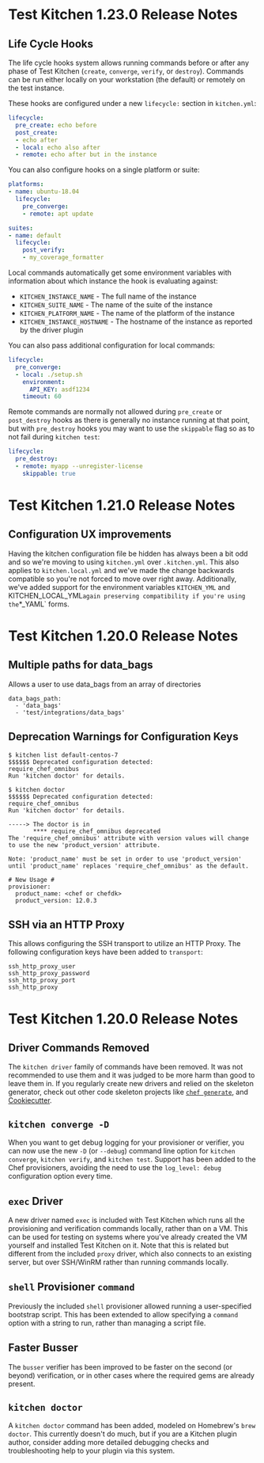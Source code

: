 # Test Kitchen 1.23.0 Release Notes

## Life Cycle Hooks

The life cycle hooks system allows running commands before or after any phase
of Test Kitchen (`create`, `converge`, `verify`, or `destroy`). Commands can be
run either locally on your workstation (the default) or remotely on the test instance.

These hooks are configured under a new `lifecycle:` section in `kitchen.yml`:

```yaml
lifecycle:
  pre_create: echo before
  post_create:
  - echo after
  - local: echo also after
  - remote: echo after but in the instance
```

You can also configure hooks on a single platform or suite:

```yaml
platforms:
- name: ubuntu-18.04
  lifecycle:
    pre_converge:
    - remote: apt update

suites:
- name: default
  lifecycle:
    post_verify:
    - my_coverage_formatter
```

Local commands automatically get some environment variables with information
about which instance the hook is evaluating against:

* `KITCHEN_INSTANCE_NAME` - The full name of the instance
* `KITCHEN_SUITE_NAME` - The name of the suite of the instance
* `KITCHEN_PLATFORM_NAME` - The name of the platform of the instance
* `KITCHEN_INSTANCE_HOSTNAME` - The hostname of the instance as reported by the driver plugin

You can also pass additional configuration for local commands:

```yaml
lifecycle:
  pre_converge:
  - local: ./setup.sh
    environment:
      API_KEY: asdf1234
    timeout: 60
```

Remote commands are normally not allowed during `pre_create` or `post_destroy`
hooks as there is generally no instance running at that point, but with `pre_destroy`
hooks you may want to use the `skippable` flag so as to not fail during `kitchen test`:

```yaml
lifecycle:
  pre_destroy:
  - remote: myapp --unregister-license
    skippable: true
```

# Test Kitchen 1.21.0 Release Notes

## Configuration UX improvements

Having the kitchen configuration file be hidden has always been a bit odd and so we're moving to using `kitchen.yml` over `.kitchen.yml`.
This also applies to `kitchen.local.yml` and we've made the change backwards compatible so you're not forced to move over right away. Additionally, we've added support for the environment variables `KITCHEN_YML` and KITCHEN_LOCAL_YML` again preserving compatibility if you're using the `*_YAML` forms.

# Test Kitchen 1.20.0 Release Notes

## Multiple paths for data_bags

Allows a user to use data_bags from an array of directories

```
data_bags_path: 
  - 'data_bags'
  - 'test/integrations/data_bags'
  ```

## Deprecation Warnings for Configuration Keys

```
$ kitchen list default-centos-7
$$$$$$ Deprecated configuration detected:
require_chef_omnibus
Run 'kitchen doctor' for details.
```

```
$ kitchen doctor
$$$$$$ Deprecated configuration detected:
require_chef_omnibus
Run 'kitchen doctor' for details.

-----> The doctor is in
       **** require_chef_omnibus deprecated
The 'require_chef_omnibus' attribute with version values will change
to use the new 'product_version' attribute.

Note: 'product_name' must be set in order to use 'product_version'
until 'product_name' replaces 'require_chef_omnibus' as the default.

# New Usage #
provisioner:
  product_name: <chef or chefdk>
  product_version: 12.0.3
```

## SSH via an HTTP Proxy

This allows configuring the SSH transport to utilize an HTTP Proxy. The following configuration keys have been added to `transport`:

```
ssh_http_proxy_user
ssh_http_proxy_password
ssh_http_proxy_port
ssh_http_proxy
```

# Test Kitchen 1.20.0 Release Notes

## Driver Commands Removed

The `kitchen driver` family of commands have been removed. It was not recommended
to use them and it was judged to be more harm than good to leave them in. If you
regularly create new drivers and relied on the skeleton generator, check out
other code skeleton projects like [`chef generate`](https://blog.chef.io/2014/12/09/guest-post-creating-your-own-chef-cookbook-generator/),
and [Cookiecutter](https://github.com/audreyr/cookiecutter).

## `kitchen converge -D`

When you want to get debug logging for your provisioner or verifier, you can now
use the new `-D` (or `--debug`) command line option for `kitchen converge`,
`kitchen verify`, and `kitchen test`. Support has been added to the Chef provisioners,
avoiding the need to use the `log_level: debug` configuration option every time.

## `exec` Driver

A new driver named `exec` is included with Test Kitchen which runs all the
provisioning and verification commands locally, rather than on a VM. This can
be used for testing on systems where you've already created the VM yourself and
installed Test Kitchen on it. Note that this is related but different from the
included `proxy` driver, which also connects to an existing server, but over
SSH/WinRM rather than running commands locally.

## `shell` Provisioner `command`

Previously the included `shell` provisioner allowed running a user-specified bootstrap
script. This has been extended to allow specifying a `command` option with a
string to run, rather than managing a script file.

## Faster Busser

The `busser` verifier has been improved to be faster on the second (or beyond)
verification, or in other cases where the required gems are already present.

## `kitchen doctor`

A `kitchen doctor` command has been added, modeled on Homebrew's `brew doctor`.
This currently doesn't do much, but if you are a Kitchen plugin author, consider
adding more detailed debugging checks and troubleshooting help to your plugin
via this system.
